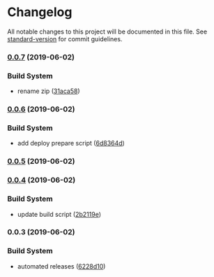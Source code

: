 # Changelog

All notable changes to this project will be documented in this file. See [standard-version](https://github.com/conventional-changelog/standard-version) for commit guidelines.

### [0.0.7](https://github.com/you54f/cypress-circleci/compare/v0.0.6...v0.0.7) (2019-06-02)


### Build System

* rename zip ([31aca58](https://github.com/you54f/cypress-circleci/commit/31aca58))



### [0.0.6](https://github.com/you54f/cypress-circleci/compare/v0.0.5...v0.0.6) (2019-06-02)


### Build System

* add deploy prepare script ([6d8364d](https://github.com/you54f/cypress-circleci/commit/6d8364d))



### [0.0.5](https://github.com/you54f/cypress-circleci/compare/v0.0.4...v0.0.5) (2019-06-02)



### [0.0.4](https://github.com/you54f/cypress-circleci/compare/v0.0.3...v0.0.4) (2019-06-02)


### Build System

* update build script ([2b2119e](https://github.com/you54f/cypress-circleci/commit/2b2119e))



### 0.0.3 (2019-06-02)


### Build System

* automated releases ([6228d10](https://github.com/you54f/cypress-circleci/commit/6228d10))
